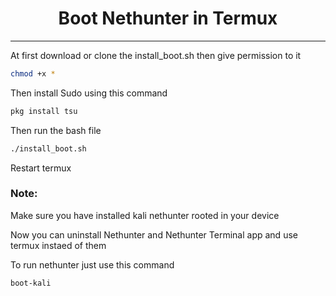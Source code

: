 <h1 align="center">Boot Nethunter in Termux</h1>

---

At first download or clone the install_boot.sh
then give permission to it

```bash
chmod +x *
```

Then install Sudo using this command 

```bash
pkg install tsu
```
Then run the bash file

```bash
./install_boot.sh
```

Restart termux

### Note:
<p>Make sure you have installed kali nethunter rooted in your device</p>

Now you can uninstall Nethunter and Nethunter Terminal app and use termux instaed of them

To run nethunter just use this command 

```bash
boot-kali
```
